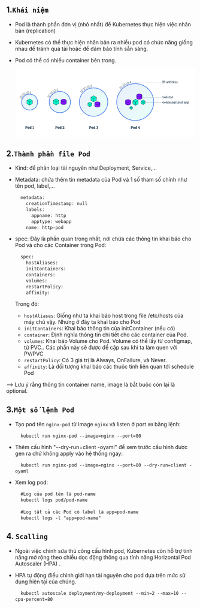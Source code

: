 ## 1.`Khái niệm`

- Pod là thành phần đơn vị (nhỏ nhất) để Kubernetes thực hiện việc nhân bản (replication)
- Kubernetes có thể thực hiện nhân bản ra nhiều pod có chức năng giống nhau để tránh quá tải hoặc để đảm bảo tính sẵn sàng.
- Pod có thể có nhiều container bên trong.

  ![pod1](../../image/pod1.png)

## 2.`Thành phần file Pod`

- Kind: để phân loại tài nguyên như Deployment, Service,...
- Metadata: chứa thêm tin metadata của Pod và 1 số tham số chính như tên pod, label,...

        metadata:
          creationTimestamp: null
          labels:
            appname: http
            apptype: webapp
          name: http-pod

- spec: Đây là phần quan trọng nhất, nơi chứa các thông tin khai báo cho Pod và cho các Container trong Pod:

        spec:
          hostAliases:
          initContainers:
          containers:
          volumes:
          restartPolicy:
          affinity:

  Trong đó:

  - `hostAliases`: Giống như ta khai báo host trong file /etc/hosts của máy chủ vậy. Nhưng ở đây ta khai báo cho Pod
  - `initContainers`: Khai báo thông tin của initContainer (nếu có)
  - `container`: Định nghĩa thông tin chi tiết cho các container của Pod.
  - `volumes`: Khai báo Volume cho Pod. Volume có thể lấy từ configmap, từ PVC.. Các phần này sẽ được đề cập sau khi ta làm quen với PV/PVC
  - `restartPolicy`: Có 3 giá trị là Always, OnFailure, và Never.
  - `affinity`: Là đối tượng khai báo các thuộc tính liên quan tới schedule Pod

--> Lưu ý rằng thông tin container name, image là bắt buộc còn lại là optional.

## 3.`Một số lệnh Pod`

- Tạo pod tên `nginx-pod` từ image `nginx` và listen ở port `80` bằng lệnh:

        kubectl run nginx-pod --image=nginx --port=80

- Thêm cấu hình "--dry-run=client -oyaml" để xem trước cấu hình được gen ra chứ không apply vào hệ thống ngay:

        kubectl run nginx-pod --image=nginx --port=80 --dry-run=client -oyaml

- Xem log pod:

        #Log của pod tên là pod-name
        kubectl logs pod/pod-name
  
        #Log tất cả các Pod có label là app=pod-name
        kubectl logs -l "app=pod-name"

## 4. `Scalling`

- Ngoài việc chỉnh sửa thủ công cấu hình pod, Kubernetes còn hỗ trợ tính năng mở rộng theo chiều dọc động thông qua tính năng Horizontal Pod Autoscaler (HPA) .
- HPA tự động điều chỉnh giới hạn tài nguyên cho pod dựa trên mức sử dụng hiện tại của chúng.

        kubectl autoscale deployment/my-deployment --min=2 --max=10 --cpu-percent=80


